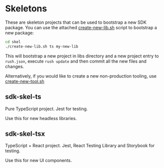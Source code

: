 # Skeletons

These are skeleton projects that can be used to bootstrap a new SDK package. You can use the
attached [create-new-lib.sh](create-new-lib.sh) script to bootstrap a new package:

```bash
cd skel
./create-new-lib.sh ts my-new-lib
```

This will bootstrap a new project in libs directory and a new project entry to `rush.json`,
execute `rush update` and then commit all the new files and changes.

Alternatively, if you would like to create a new non-production tooling, use [create-new-tool.sh](create-new-tool.sh)

## sdk-skel-ts

Pure TypeScript project. Jest for testing.

Use this for new headless libraries.

## sdk-skel-tsx

TypeScript + React project. Jest, React Testing Library and Storybook for testing.

Use this for new UI components.

